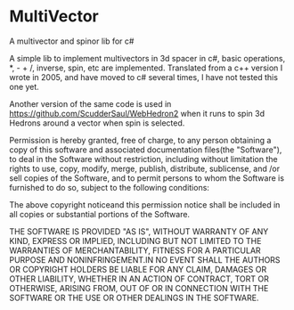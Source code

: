 # MultiVector
A multivector and spinor lib for c#

A simple lib to implement multivectors in 3d spacer in c#, basic operations, *, - + /, inverse, spin, etc are implemented.
Translated from a c++ version I wrote in 2005, and have moved to c# several times, I have not tested this one yet.

Another version of the same code is used in https://github.com/ScudderSaul/WebHedron2 when it runs to spin 3d Hedrons around a vector when spin is selected.

Permission is hereby granted, free of charge, to any person obtaining a copy of this software and associated documentation files(the "Software"), to deal in the Software without restriction, including without limitation the rights to use, copy, modify, merge, publish, distribute, sublicense, and /or sell copies of the Software, and to permit persons to whom the Software is furnished to do so, subject to the following conditions:

The above copyright noticeand this permission notice shall be included in all copies or substantial portions of the Software.

THE SOFTWARE IS PROVIDED "AS IS", WITHOUT WARRANTY OF ANY KIND, EXPRESS OR IMPLIED, INCLUDING BUT NOT LIMITED TO THE WARRANTIES OF MERCHANTABILITY, FITNESS FOR A PARTICULAR PURPOSE AND NONINFRINGEMENT.IN NO EVENT SHALL THE AUTHORS OR COPYRIGHT HOLDERS BE LIABLE FOR ANY CLAIM, DAMAGES OR OTHER LIABILITY, WHETHER IN AN ACTION OF CONTRACT, TORT OR OTHERWISE, ARISING FROM, OUT OF OR IN CONNECTION WITH THE SOFTWARE OR THE USE OR OTHER DEALINGS IN THE SOFTWARE.
